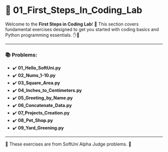 # 🐍 01_First_Steps_In_Coding_Lab

Welcome to the **First Steps in Coding Lab**! 🎉 This section covers fundamental exercises designed to get you started with coding basics and Python programming essentials. ✋👋

---

### 📚 Problems:

- ✔️ **01_Hello_SoftUni.py**
- ✔️ **02_Nums_1-10.py**
- ✔️ **03_Square_Area.py**
- ✔️ **04_Inches_to_Centimeters.py**
- ✔️ **05_Greeting_by_Name.py**
- ✔️ **06_Concatenate_Data.py**
- ✔️ **07_Projects_Creation.py**
- ✔️ **08_Pet_Shop.py**
- ✔️ **09_Yard_Greening.py**

---

🚀 These exercises are from SoftUni Alpha Judge problems. 👋
